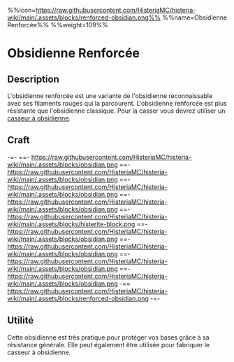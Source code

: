 %%icon=https://raw.githubusercontent.com/HisteriaMC/histeria-wiki/main/.assets/blocks/renforced-obsidian.png%%
%%name=Obsidienne Renforcée%%
%%weight=109%%

# Obsidienne Renforcée

## Description 
L'obsidienne renforcée est une variante de l'obsidienne reconnaissable avec ses filaments rouges qui la parcourent. L'obsidienne renforcée est plus résistante que l'obsidienne classique. Pour la casser vous devrez utiliser un [casseur à obsidienne](https://histeria.fr/wiki/objets/obsidian-breaker).

## Craft
-=-
 ==- https://raw.githubusercontent.com/HisteriaMC/histeria-wiki/main/.assets/blocks/obsidian.png
 ==- https://raw.githubusercontent.com/HisteriaMC/histeria-wiki/main/.assets/blocks/obsidian.png
 ==- https://raw.githubusercontent.com/HisteriaMC/histeria-wiki/main/.assets/blocks/obsidian.png
 ==- https://raw.githubusercontent.com/HisteriaMC/histeria-wiki/main/.assets/blocks/obsidian.png
 ==- https://raw.githubusercontent.com/HisteriaMC/histeria-wiki/main/.assets/blocks/histerite-block.png
 ==- https://raw.githubusercontent.com/HisteriaMC/histeria-wiki/main/.assets/blocks/obsidian.png
 ==- https://raw.githubusercontent.com/HisteriaMC/histeria-wiki/main/.assets/blocks/obsidian.png
 ==- https://raw.githubusercontent.com/HisteriaMC/histeria-wiki/main/.assets/blocks/obsidian.png
 ==- https://raw.githubusercontent.com/HisteriaMC/histeria-wiki/main/.assets/blocks/obsidian.png
 -== https://raw.githubusercontent.com/HisteriaMC/histeria-wiki/main/.assets/blocks/renforced-obsidian.png
-=-

## Utilité 
Cette obsidienne est très pratique pour protéger vos bases grâce à sa résistance générale. Elle peut également être utilisée pour fabriquer le casseur à obsidienne.
